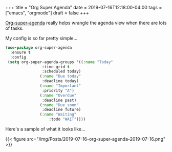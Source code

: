 +++
title = "Org Super Agenda"
date = 2019-07-16T12:18:00-04:00
tags = ["emacs", "orgmode"]
draft = false
+++

[Org-super-agenda](https://github.com/alphapapa/org-super-agenda) really helps wrangle the agenda view when there are lots of tasks.

My config is so far pretty simple...

```lisp
(use-package org-super-agenda
  :ensure t
  :config
 (setq org-super-agenda-groups '((:name "Today"
				:time-grid t
				:scheduled today)
			   (:name "Due today"
				:deadline today)
			   (:name "Important"
				:priority "A")
			   (:name "Overdue"
				:deadline past)
			   (:name "Due soon"
				:deadline future)
			   (:name "Waiting"
			       :todo "WAIT"))))
```

Here's a sample of what it looks like...

{{< figure src="/img/Posts/2019-07-16-org-super-agenda-2019-07-16.png" >}}
